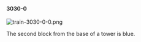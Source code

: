 #### 3030-0
![train-3030-0-0.png](https://github.com/lil-lab/nlvr/raw/master/nlvr/train/images/16/train-3030-0-0.png "train-3030-0-0.png")

The second block from the base of a tower is blue.